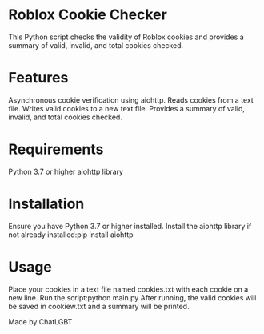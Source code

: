 # Roblox Cookie Checker
This Python script checks the validity of Roblox cookies and provides a summary of valid, invalid, and total cookies checked.

# Features
Asynchronous cookie verification using aiohttp.
Reads cookies from a text file.
Writes valid cookies to a new text file.
Provides a summary of valid, invalid, and total cookies checked.

# Requirements
Python 3.7 or higher
aiohttp library

# Installation
Ensure you have Python 3.7 or higher installed.
Install the aiohttp library if not already installed:pip install aiohttp

# Usage
Place your cookies in a text file named cookies.txt with each cookie on a new line.
Run the script:python main.py
After running, the valid cookies will be saved in cookiew.txt and a summary will be printed.

Made by ChatLGBT
